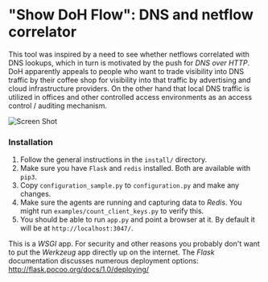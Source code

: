 # "Show DoH Flow": DNS and netflow correlator

This tool was inspired by a need to see whether netflows correlated with DNS lookups, which in turn is motivated by
the push for _DNS over HTTP_. DoH apparently appeals to people who want to trade visibility into DNS traffic by their
coffee shop for visibility into that traffic by advertising and cloud infrastructure providers. On the other hand
that local DNS traffic is utilized in offices and other controlled access environments as an access control / auditing
mechanism.

![Screen Shot](screenshot.jpg "screenshot")

### Installation

1. Follow the general instructions in the `install/` directory.
1. Make sure you have `Flask` and `redis` installed. Both are available with `pip3`.
1. Copy `configuration_sample.py` to `configuration.py` and make any changes.
1. Make sure the agents are running and capturing data to _Redis_. You might run `examples/count_client_keys.py` to verify this.
1. You should be able to run `app.py` and point a browser at it. By default it will be at `http://localhost:3047/`.

This is a _WSGI_ app. For security and other reasons you probably don't want to put the _Werkzeug_ app directly up
on the internet. The _Flask_ documentation discusses numerous deployment options: http://flask.pocoo.org/docs/1.0/deploying/
